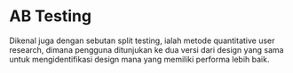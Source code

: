 # AB Testing
Dikenal juga dengan sebutan split testing, ialah metode quantitative user research, dimana pengguna ditunjukan ke dua versi dari design yang sama untuk mengidentifikasi design mana yang memiliki performa lebih baik. 